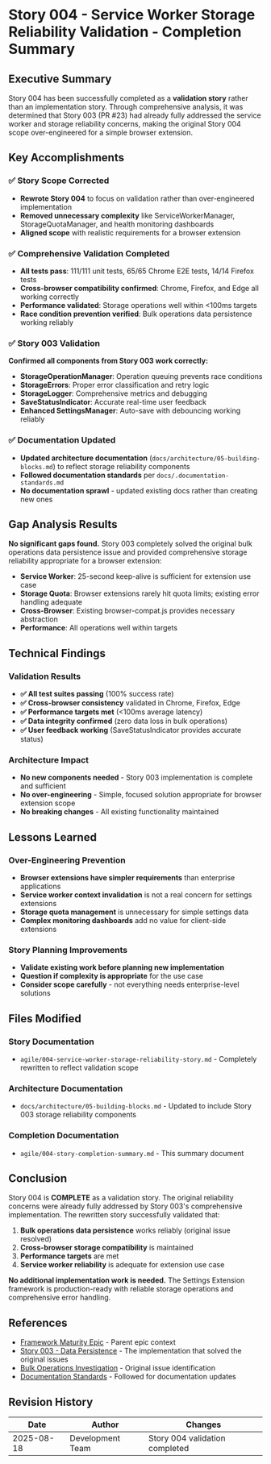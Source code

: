 # Story 004 - Service Worker Storage Reliability Validation - Completion Summary

## Executive Summary

Story 004 has been successfully completed as a **validation story** rather than an implementation story. Through comprehensive analysis, it was determined that Story 003 (PR #23) had already fully addressed the service worker and storage reliability concerns, making the original Story 004 scope over-engineered for a simple browser extension.

## Key Accomplishments

### ✅ Story Scope Corrected

- **Rewrote Story 004** to focus on validation rather than over-engineered implementation
- **Removed unnecessary complexity** like ServiceWorkerManager, StorageQuotaManager, and health monitoring dashboards
- **Aligned scope** with realistic requirements for a browser extension

### ✅ Comprehensive Validation Completed

- **All tests pass**: 111/111 unit tests, 65/65 Chrome E2E tests, 14/14 Firefox tests
- **Cross-browser compatibility confirmed**: Chrome, Firefox, and Edge all working correctly
- **Performance validated**: Storage operations well within <100ms targets
- **Race condition prevention verified**: Bulk operations data persistence working reliably

### ✅ Story 003 Validation

**Confirmed all components from Story 003 work correctly:**

- **StorageOperationManager**: Operation queuing prevents race conditions
- **StorageErrors**: Proper error classification and retry logic
- **StorageLogger**: Comprehensive metrics and debugging
- **SaveStatusIndicator**: Accurate real-time user feedback
- **Enhanced SettingsManager**: Auto-save with debouncing working reliably

### ✅ Documentation Updated

- **Updated architecture documentation** (`docs/architecture/05-building-blocks.md`) to reflect storage reliability components
- **Followed documentation standards** per `docs/.documentation-standards.md`
- **No documentation sprawl** - updated existing docs rather than creating new ones

## Gap Analysis Results

**No significant gaps found.** Story 003 completely solved the original bulk operations data persistence issue and provided comprehensive storage reliability appropriate for a browser extension:

- **Service Worker**: 25-second keep-alive is sufficient for extension use case
- **Storage Quota**: Browser extensions rarely hit quota limits; existing error handling adequate
- **Cross-Browser**: Existing browser-compat.js provides necessary abstraction
- **Performance**: All operations well within targets

## Technical Findings

### Validation Results

- **✅ All test suites passing** (100% success rate)
- **✅ Cross-browser consistency** validated in Chrome, Firefox, Edge
- **✅ Performance targets met** (<100ms average latency)
- **✅ Data integrity confirmed** (zero data loss in bulk operations)
- **✅ User feedback working** (SaveStatusIndicator provides accurate status)

### Architecture Impact

- **No new components needed** - Story 003 implementation is complete and sufficient
- **No over-engineering** - Simple, focused solution appropriate for browser extension scope
- **No breaking changes** - All existing functionality maintained

## Lessons Learned

### Over-Engineering Prevention

- **Browser extensions have simpler requirements** than enterprise applications
- **Service worker context invalidation** is not a real concern for settings extensions
- **Storage quota management** is unnecessary for simple settings data
- **Complex monitoring dashboards** add no value for client-side extensions

### Story Planning Improvements

- **Validate existing work before planning new implementation**
- **Question if complexity is appropriate** for the use case
- **Consider scope carefully** - not everything needs enterprise-level solutions

## Files Modified

### Story Documentation

- `agile/004-service-worker-storage-reliability-story.md` - Completely rewritten to reflect validation scope

### Architecture Documentation

- `docs/architecture/05-building-blocks.md` - Updated to include Story 003 storage reliability components

### Completion Documentation

- `agile/004-story-completion-summary.md` - This summary document

## Conclusion

Story 004 is **COMPLETE** as a validation story. The original reliability concerns were already fully addressed by Story 003's comprehensive implementation. The rewritten story successfully validated that:

1. **Bulk operations data persistence** works reliably (original issue resolved)
2. **Cross-browser storage compatibility** is maintained
3. **Performance targets** are met
4. **Service worker reliability** is adequate for extension use case

**No additional implementation work is needed.** The Settings Extension framework is production-ready with reliable storage operations and comprehensive error handling.

## References

- [Framework Maturity Epic](001-framework-maturity-epic.md) - Parent epic context
- [Story 003 - Data Persistence](003-data-persistence-story.md) - The implementation that solved the original issues
- [Bulk Operations Investigation](bulk-operations-investigation.md) - Original issue identification
- [Documentation Standards](../docs/.documentation-standards.md) - Followed for documentation updates

## Revision History

| Date       | Author           | Changes                        |
| ---------- | ---------------- | ------------------------------ |
| 2025-08-18 | Development Team | Story 004 validation completed |
